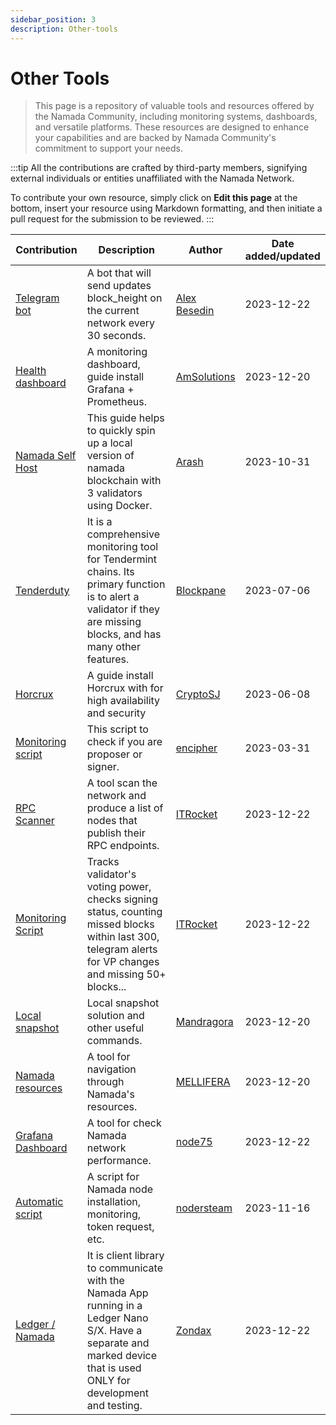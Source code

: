 ```yaml
---
sidebar_position: 3
description: Other-tools
---
```


# Other Tools

> This page is a repository of valuable tools and resources offered by the Namada Community, including monitoring systems, dashboards, and versatile platforms. These resources are designed to enhance your capabilities and are backed by Namada Community's commitment to support your needs.

:::tip
All the contributions are crafted by third-party members, signifying external individuals or entities unaffiliated with the Namada Network.

To contribute your own resource, simply click on **Edit this page** at the bottom, insert your resource using Markdown formatting, and then initiate a pull request for the submission to be reviewed.
:::

| Contribution | Description | Author | Date added/updated |
| --- | --- | --- | --- |
| [Telegram bot](https://t.me/namada_alert) | A bot that will send updates block_height on the current network every 30 seconds. | [Alex Besedin](https://github.com/AlexBesedin) | 2023-12-22 |
| [Health dashboard](https://github.com/AlexToTheMoon/AM-Solutions/tree/main/files/grafana/readme) | A monitoring dashboard, guide install Grafana + Prometheus. | [AmSolutions](https://github.com/AlexToTheMoon) | 2023-12-20 |
| [Namada Self Host](https://github.com/0x4r45h/namada-selfhost) | This guide helps to quickly spin up a local version of namada blockchain with 3 validators using Docker. | [Arash](https://github.com/0x4r45h) | 2023-10-31 |
| [Tenderduty](https://github.com/blockpane/tenderduty) | It is a comprehensive monitoring tool for Tendermint chains. Its primary function is to alert a validator if they are missing blocks, and has many other features. | [Blockpane](https://github.com/blockpane) | 2023-07-06 |
| [Horcrux](https://www.cryptosj.net/namadaservice.html) | A guide install Horcrux with for high availability and security | [CryptoSJ](https://cryptosj.net/) | 2023-06-08 |
| [Monitoring script](https://github.com/encipher88/namada) | This script to check if you are proposer or signer. | [encipher](https://github.com/encipher88) | 2023-03-31 |
| [RPC Scanner](https://itrocket.net/services/testnet/namada/public-rpc) | A tool scan the network and produce a list of nodes that publish their RPC endpoints. | [ITRocket](https://github.com/itrocket-am) | 2023-12-22 |
| [Monitoring Script](https://itrocket.net/services/testnet/namada/monitoring/) | Tracks validator's voting power, checks signing status, counting missed blocks within last 300, telegram alerts for VP changes and missing 50+ blocks... | [ITRocket](https://github.com/itrocket-am) | 2023-12-22 |
| [Local snapshot](https://github.com/McDaan/general/blob/main/namada/README.md) | Local snapshot solution and other useful commands. | [Mandragora](https://github.com/McDaan) | 2023-12-20 |
| [Namada resources](https://github.com/MELLIFERA-Labs/namada-awesome?tab=readme-ov-file) | A tool for navigation through Namada's resources. | [MELLIFERA](https://github.com/MELLIFERA-Labs) | 2023-12-20 |
| [Grafana Dashboard](https://node75.org/mon/d/namada-testnet/namada-testnet-dashboard?orgId=1&refresh=15m) | A tool for check Namada network performance. | [node75](https://github.com/the-node75) | 2023-12-22 |
| [Automatic script](https://github.com/nodersteam/noderslabs/tree/main/NAMADA) | A script for Namada node installation, monitoring, token request, etc. | [nodersteam](https://github.com/nodersteam) | 2023-11-16 
| [Ledger / Namada](https://github.com/zondax/ledger-namada) | It is client library to communicate with the Namada App running in a Ledger Nano S/X. Have a separate and marked device that is used ONLY for development and testing. | [Zondax](https://github.com/Zondax) | 2023-12-22 |








